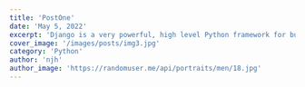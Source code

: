```yaml
---
title: 'PostOne'
date: 'May 5, 2022'
excerpt: 'Django is a very powerful, high level Python framework for building web applications'
cover_image: '/images/posts/img3.jpg'
category: 'Python'
author: 'njh'
author_image: 'https://randomuser.me/api/portraits/men/18.jpg'
---
```

